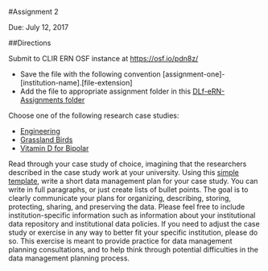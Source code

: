 #Assignment 2

Due: July 12, 2017

##Directions

Submit to CLIR ERN OSF instance at <https://osf.io/pdn8z/>
  * Save the file with the following convention [assignment-one]-[institution-name].[file-extension]
  * Add the file to appropriate assignment folder in this [DLf-eRN-Assignments folder](https://drive.google.com/folderview?id=0B00qDiMLT3XddXBOWWRZM1RISkk&usp=sharing)

Choose one of the following research case studies:
  * [Engineering](https://docs.google.com/document/d/1mmcSoh_BtKo9yC5POPd7r4uJ9FEyBfhGwEEirxXJWDE/edit?usp=sharing) 
  * [Grassland Birds](https://docs.google.com/document/d/1jL5L26AsPnAXRzHnaEpS6ugp349bHgf359v9Qnin5_s/edit?usp=sharing)
  * [Vitamin D for Bipolar](https://docs.google.com/document/d/1KEXPDEDE6698lEkW7MYZxtqUqM14z9XTYKaG2U2lslY/edit?usp=sharing)

Read through your case study of choice, imagining that the researchers described in the case study work at your university.  Using this [simple template](https://docs.google.com/document/d/1XnMr-hMPfiET9hCRhzV-DSBsaLdgeNEOnqKVTQHYQ98/edit?usp=sharing), write a short data management plan for your case study. You can write in full paragraphs, or just create lists of bullet points. The goal is to clearly communicate your plans for organizing, describing, storing, protecting, sharing, and preserving the data. Please feel free to include institution-specific information such as information about your institutional data repository and institutional data policies. If you need to adjust the case study or exercise in any way to better fit your specific institution, please do so. This exercise is meant to provide practice for data management planning consultations, and to help think through potential difficulties in the data management planning process.
